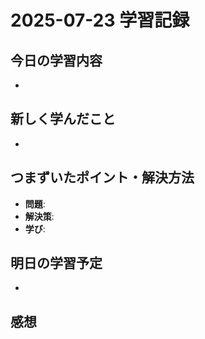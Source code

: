 # 2025-07-23 学習記録

## 今日の学習内容
- 

## 新しく学んだこと
-

## つまずいたポイント・解決方法
- **問題**:
- **解決策**:
- **学び**:

## 明日の学習予定
-

## 感想

